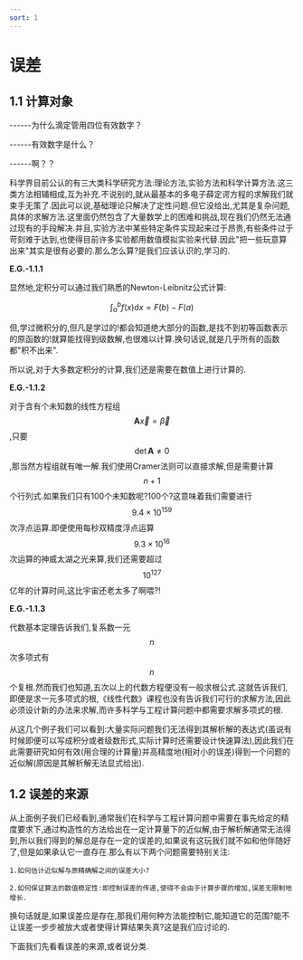 ```yaml
---
sort: 1
---
```


# 误差

## **1.1 计算对象**

------为什么滴定管用四位有效数字？

------有效数字是什么？

------啊？？

​科学界目前公认的有三大类科学研究方法:理论方法,实验方法和科学计算方法.这三类方法相辅相成,互为补充.不说别的,就从最基本的多电子薛定谔方程的求解我们就束手无策了.因此可以说,基础理论只解决了定性问题.但它没给出,尤其是复杂问题,具体的求解方法.这里面仍然包含了大量数学上的困难和挑战,现在我们仍然无法通过现有的手段解决.并且,实验方法中某些特定条件实现起来过于昂贵,有些条件过于苛刻难于达到,也使得目前许多实验都用数值模拟实验来代替.因此"把一些玩意算出来"其实是很有必要的.那么怎么算?是我们应该认识的,学习的.

**E.G.-1.1.1**

显然地,定积分可以通过我们熟悉的Newton-Leibnitz公式计算:

$$
\int_a^b {f(x){\text{d}}x}  = F(b) - F(a)
$$

但,学过微积分的,但凡是学过的!都会知道绝大部分的函数,是找不到初等函数表示的原函数的!就算能找得到级数解,也很难以计算.换句话说,就是几乎所有的函数都"积不出来".

所以说,对于大多数定积分的计算,我们还是需要在数值上进行计算的.

**E.G.-1.1.2**

对于含有个未知数的线性方程组$${\mathbf{A}}\vec x = \vec\beta$$,只要$$\det\mathbf{A}\ne0$$,那当然方程组就有唯一解.我们使用Cramer法则可以直接求解,但是需要计算$$n+1$$个行列式.如果我们只有100个未知数呢?100个?这意味着我们需要进行$$9.4×10^{159}$$次浮点运算.即便使用每秒双精度浮点运算$$9.3×10^{16}$$次运算的神威太湖之光来算,我们还需要超过$$10^{127}$$亿年的计算时间,这比宇宙还老太多了啊喂?!

**E.G.-1.1.3**

代数基本定理告诉我们,复系数一元$$n$$次多项式有$$n$$个复根.然而我们也知道,五次以上的代数方程便没有一般求根公式.这就告诉我们,即便是求一元多项式的根,《线性代数》课程也没有告诉我们可行的求解方法,因此必须设计新的办法来求解,而许多科学与工程计算问题中都需要求解多项式的根.

从这几个例子我们可以看到:大量实际问题我们无法得到其解析解的表达式(虽说有时候即便可以写成积分或者级数形式,实际计算时还需要设计快速算法),因此我们在此需要研究如何有效(用合理的计算量)并高精度地(相对小的误差)得到一个问题的近似解(原因是其解析解无法显式给出).

## **1.2 误差的来源**

从上面例子我们已经看到,通常我们在科学与工程计算问题中需要在事先给定的精度要求下,通过构造性的方法给出在一定计算量下的近似解,由于解析解通常无法得到,所以我们得到的解总是存在一定的误差的,如果说有这玩我们就不如和他伴随好了,但是如果承认它一直存在.那么有以下两个问题需要特别关注:

```note
1.如何估计近似解与原精确解之间的误差大小?

2.如何保证算法的数值稳定性:即控制误差的传递,使得不会由于计算步骤的增加,误差无限制地增长.
```

换句话就是,如果误差应是存在,那我们用何种方法能控制它,能知道它的范围?能不让误差一步步被放大或者使得计算结果失真?这是我们应讨论的.

下面我们先看看误差的来源,或者说分类.
